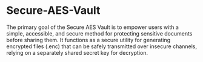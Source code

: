 # Secure-AES-Vault
The primary goal of the Secure AES Vault is to empower users with a simple, accessible, and secure method for protecting sensitive documents before sharing them. It functions as a secure utility for generating encrypted files (.enc) that can be safely transmitted over insecure channels, relying on a separately shared secret key for decryption.
